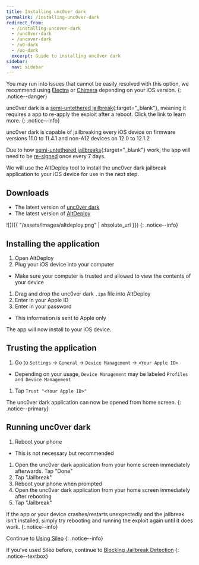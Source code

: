 ```yaml
---
title: Installing unc0ver dark
permalink: /installing-unc0ver-dark
redirect_from:
  - /installing-uncover-dark
  - /unc0ver-dark
  - /uncover-dark
  - /u0-dark
  - /uo-dark
  excerpt: Guide to installing unc0ver dark
sidebar:
  nav: sidebar
---
```


You may run into issues that cannot be easily resolved with this option, we recommend using [Electra](/installing-electra) or [Chimera](/installing-Chimera) depending on your iOS version.
{: .notice--danger}

unc0ver dark is a [semi-untethered jailbreak](/types-of-jailbreak#semi-untethered-jailbreaks){:target="_blank"}, meaning it requires a app to re-apply the exploit after a reboot. Click the link to learn more.
{: .notice--info}

unc0ver dark is capable of jailbreaking every iOS device on firmware versions 11.0 to 11.4.1 and non-A12 devices on 12.0 to 12.1.2

Due to how [semi-untethered jailbreaks](/types-of-jailbreak#semi-untethered-jailbreaks){:target="_blank"} work, the app will need to be [re-signed](resigning-apps) once every 7 days.

We will use the AltDeploy tool to install the unc0ver dark jailbreak application to your iOS device for use in the next step.

## Downloads

- The latest version of [unc0ver dark](https://dark.diatr.us/)
- The latest version of [AltDeploy](https://github.com/pixelomer/AltDeploy/releases)

![]({{ "/assets/images/altdeploy.png" | absolute_url }})
{: .notice--info}

## Installing the application

1. Open AltDeploy
1. Plug your iOS device into your computer
  - Make sure your computer is trusted and allowed to view the contents of your device
1. Drag and drop the unc0ver dark `.ipa` file into AltDeploy
1. Enter in your Apple ID
1. Enter in your password
  - This information is sent to Apple only

The app will now install to your iOS device.

## Trusting the application

1. Go to `Settings` -> `General` -> `Device Management` -> `<Your Apple ID>`
  - Depending on your usage, `Device Management` may be labeled `Profiles and Device Management`
1. Tap `Trust "<Your Apple ID>"`

The unc0ver dark application can now be opened from home screen.
{: .notice--primary}

## Running unc0ver dark

1. Reboot your phone
  - This is not necessary but recommended
1. Open the unc0ver dark application from your home screen immediately afterwards. Tap "Done"
1. Tap "Jailbreak"
1. Reboot your phone when prompted
1. Open the unc0ver dark application from your home screen immediately after rebooting
1. Tap "Jailbreak"

If the app or your device crashes/restarts unexpectedly and the jailbreak isn't installed, simply try rebooting and running the exploit again until it does work.
{:.notice--info}

Continue to [Using Sileo](using-sileo)
{: .notice--info}

If you've used Sileo before, continue to [Blocking Jailbreak Detection](blocking-jailbreak-detection)
{: .notice--textbox}
